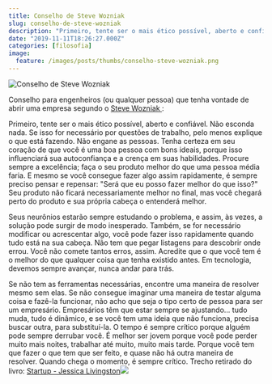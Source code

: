 ```yaml
---
title: Conselho de Steve Wozniak
slug: conselho-de-steve-wozniak
description: "Primeiro, tente ser o mais ético possível, aberto e confiável. Procure sempre a excelência e faça o seu produto melhor do que uma pessoa média faria."
date: "2019-11-11T18:26:27.000Z"
categories: [filosofia]
image:
  feature: /images/posts/thumbs/conselho-steve-wozniak.png
---
```


![Conselho de Steve Wozniak](/images/posts/thumbs/conselho-steve-wozniak.png)

Conselho para engenheiros (ou qualquer pessoa) que tenha vontade de abrir uma empresa segundo o [Steve Wozniak ](https://pt.wikipedia.org/wiki/Steve_Wozniak):

Primeiro, tente ser o mais ético possível, aberto e confiável. Não esconda nada. Se isso for necessário por questões de trabalho, pelo menos explique o que está fazendo. Não engane as pessoas. Tenha certeza em seu coração de que você é uma boa pessoa com bons ideais, porque isso influenciará sua autoconfiança e a crença em suas habilidades. Procure sempre a excelência; faça o seu produto melhor do que uma pessoa média faria. E mesmo se você consegue fazer algo assim rapidamente, é sempre preciso pensar e repensar: "Será que eu posso fazer melhor do que isso?" Seu produto não ficará necessariamente melhor no final, mas você chegará perto do produto e sua própria cabeça o entenderá melhor. 

Seus neurônios estarão sempre estudando o problema, e assim, às vezes, a solução pode surgir de modo inesperado. Também, se for necessário modificar ou acrescentar algo, você pode fazer isso rapidamente quando tudo está na sua cabeça. Não tem que pegar listagens para descobrir onde errou. Você não comete tantos erros, assim. Acredite que o que você tem é o melhor do que qualquer coisa que tenha existido antes. Em tecnologia, devemos sempre avançar, nunca andar para trás.

Se não tem as ferramentas necessárias, encontre uma maneira de resolver mesmo sem elas. Se não consegue imaginar uma maneira de testar alguma coisa e fazê-la funcionar, não acho que seja o tipo certo de pessoa para ser um empresário. Empresários têm que estar sempre se ajustando... tudo muda, tudo é dinâmico, e se você tem uma ideia que não funciona, precisa buscar outra, para substituí-la. O tempo é sempre crítico porque alguém pode sempre derrubar você. É melhor ser jovem porque você pode perder muito mais noites, trabalhar até muito, muito mais tarde. Porque você tem que fazer o que tem que ser feito, e quase não há outra maneira de resolver. Quando chega o momento, é sempre crítico.
Trecho retirado do livro: [Startup - Jessica Livingston](https://amzn.to/2WurmCS)![](//ir-br.amazon-adsystem.com/e/ir?t=segredodev-20&l=am2&o=33&a=8522009945)